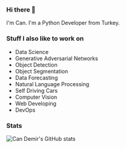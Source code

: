 ### Hi there 👋
I'm Can. I'm a Python Developer from Turkey.

### Stuff I also like to work on
<ul>
  <li>Data Science</li>
  <li>Generative Adversarial Networks</li>
  <li>Object Detection</li>
  <li>Object Segmentation</li>
  <li>Data Forecasting</li>
  <li>Natural Language Processing</li>
  <li>Self Driving Cars</li>
  <li>Computer Vision</li>
  <li>Web Developing</li>  
  <li>DevOps</li>
</ul>

### Stats 
![Can Demir's GitHub stats](https://github-readme-stats.vercel.app/api?username=mcandemir&show_icons=true&theme=radical\&rank_icon=percentile)

